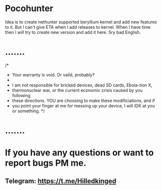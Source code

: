 # Pocohunter
Idea is to create nethunter supported beryllium kernel and add new features to it. But I can't give ETA when I add releases to kernel. When I have time then I will try to create new version and add it here. Sry bad English.

# .......
/*
* Your warranty is void. Or vaild, probably?
*
* I am not responsible for bricked devices, dead SD cards, Ebola-tion X,
* thermonuclear war, or the current economic crisis caused by you following 
* these directions. YOU are choosing to make these modificiations, and if 
* you point your finger at me for messing up your device, I will IDK at you or something.
*/
# .......



# If you have any questions or want to report bugs PM me.
## Telegram: https://t.me/Hilledkinged
